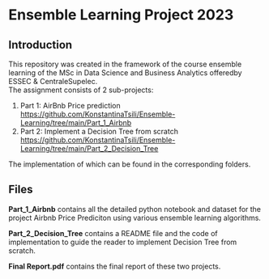 # Ensemble Learning Project 2023

## Introduction
This repository was created in the framework of the course ensemble learning of the MSc in Data Science and Business Analytics offeredby ESSEC & CentraleSupelec.\
The assignment consists of 2 sub-projects:
1. Part 1: AirBnb Price prediction \
https://github.com/KonstantinaTsili/Ensemble-Learning/tree/main/Part_1_Airbnb
2. Part 2: Implement a Decision Tree from scratch\
https://github.com/KonstantinaTsili/Ensemble-Learning/tree/main/Part_2_Decision_Tree

The implementation of which can be found in the corresponding folders.

## Files

**Part_1_Airbnb** contains all the detailed python notebook and dataset for the project Airbnb Price Prediciton using various ensemble learning algorithms.

**Part_2_Decision_Tree** contains a README file and the code of implementation to guide the reader to implement Decision Tree from scratch.

**Final Report.pdf** contains the final report of these two projects.
